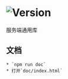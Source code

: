 # ![Version](https://img.shields.io/badge/version-12.148.40-green.svg)

服务端通用库

## 文档
    * `npm run doc`
    * 打开`doc/index.html`